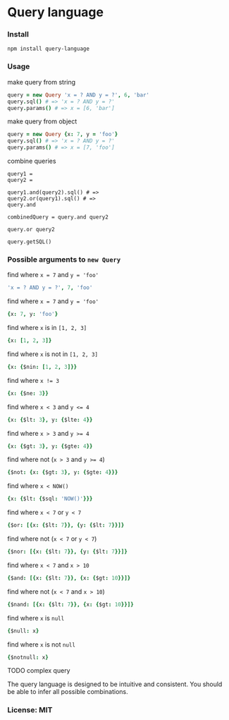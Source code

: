 # Query language

### Install

    npm install query-language

### Usage

make query from string

```coffeescript
query = new Query 'x = ? AND y = ?', 6, 'bar'
query.sql() # => 'x = ? AND y = ?'
query.params() # => x = [6, 'bar']
```

make query from object

```coffeescript
query = new Query {x: 7, y = 'foo'}
query.sql() # => 'x = ? AND y = ?'
query.params() # => x = [7, 'foo']
```

combine queries

```
query1 = 
query2 =

query1.and(query2).sql() # => 
query2.or(query1).sql() # => 
query.and

combinedQuery = query.and query2

query.or query2

query.getSQL()
```

### Possible arguments to `new Query`

find where `x = 7` and `y = 'foo'`

```coffeescript
'x = ? AND y = ?', 7, 'foo'
```

find where `x = 7` and `y = 'foo'`

```coffeescript
{x: 7, y: 'foo'}
```

find where `x` is in `[1, 2, 3]`

```coffeescript
{x: [1, 2, 3]}
```

find where `x` is not in `[1, 2, 3]`

```coffeescript
{x: {$nin: [1, 2, 3]}}
```

find where `x != 3`

```coffeescript
{x: {$ne: 3}}
```

find where `x < 3` and `y <= 4`

```coffeescript
{x: {$lt: 3}, y: {$lte: 4}}
```

find where `x > 3` and `y >= 4`

```coffeescript
{x: {$gt: 3}, y: {$gte: 4}}
```

find where not (`x > 3` and `y >= 4`)

```coffeescript
{$not: {x: {$gt: 3}, y: {$gte: 4}}}
```

find where `x < NOW()`

```coffeescript
{x: {$lt: {$sql: 'NOW()'}}}
```

find where `x < 7` or `y < 7`

```coffeescript
{$or: [{x: {$lt: 7}}, {y: {$lt: 7}}]}
```

find where not (`x < 7` or `y < 7`)

```coffeescript
{$nor: [{x: {$lt: 7}}, {y: {$lt: 7}}]}
```

find where `x < 7` and `x > 10`

```coffeescript
{$and: [{x: {$lt: 7}}, {x: {$gt: 10}}]}
```

find where not (`x < 7` and `x > 10`)

```coffeescript
{$nand: [{x: {$lt: 7}}, {x: {$gt: 10}}]}
```

find where `x` is `null`

```coffeescript
{$null: x}
```

find where `x` is not `null`

```coffeescript
{$notnull: x}
```

TODO complex query

The query language is designed to be intuitive and consistent.
You should be able to infer all possible combinations.

### License: MIT
